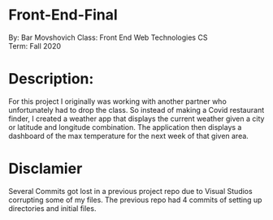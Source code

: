 # Front-End-Final
By: Bar Movshovich
Class: Front End Web Technologies CS  
Term: Fall 2020
# Description:
For this project I originally was working with another partner who unfortunately had to drop the class. So instead of making a Covid restaurant finder, I created a weather app that displays the current weather given a city or latitude and longitude combination. The application then displays a dashboard of the max temperature for the next week of that given area.  

# Disclamier
Several Commits got lost in a previous project repo due to Visual Studios corrupting some of my files. The previous repo had 4 commits of setting up directories and initial files. 

